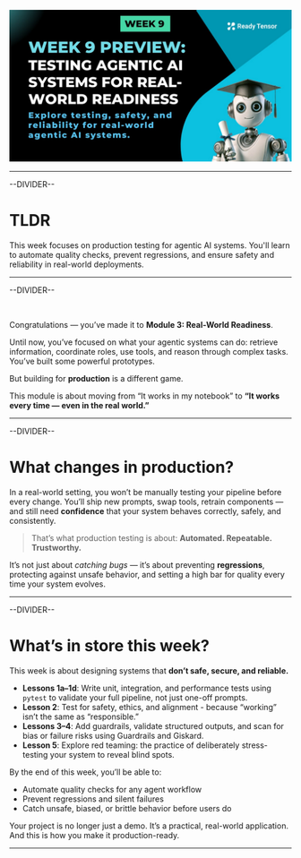 ![AAIDC-wk9-l0-wk9-preview.jpeg](AAIDC-wk9-l0-wk9-preview.jpeg)

---

--DIVIDER--

# TLDR

This week focuses on production testing for agentic AI systems. You'll learn to automate quality checks, prevent regressions, and ensure safety and reliability in real-world deployments.

---

--DIVIDER--

<br>

Congratulations — you’ve made it to **Module 3: Real-World Readiness**.

Until now, you’ve focused on what your agentic systems can do: retrieve information, coordinate roles, use tools, and reason through complex tasks. You’ve built some powerful prototypes.

But building for **production** is a different game.

This module is about moving from “It works in my notebook” to **“It works every time — even in the real world.”**

---

--DIVIDER--

# What changes in production?

In a real-world setting, you won’t be manually testing your pipeline before every change. You’ll ship new prompts, swap tools, retrain components — and still need **confidence** that your system behaves correctly, safely, and consistently.

> That’s what production testing is about:
> **Automated. Repeatable. Trustworthy.**

It’s not just about _catching bugs_ — it’s about preventing **regressions**, protecting against unsafe behavior, and setting a high bar for quality every time your system evolves.

---

--DIVIDER--

# What’s in store this week?

This week is about designing systems that **don’t safe, secure, and reliable.**

- **Lessons 1a–1d**: Write unit, integration, and performance tests using `pytest` to validate your full pipeline, not just one-off prompts.
- **Lesson 2**: Test for safety, ethics, and alignment - because “working” isn’t the same as “responsible.”
- **Lessons 3–4**: Add guardrails, validate structured outputs, and scan for bias or failure risks using Guardrails and Giskard.
- **Lesson 5**: Explore red teaming: the practice of deliberately stress-testing your system to reveal blind spots.

By the end of this week, you’ll be able to:

- Automate quality checks for any agent workflow
- Prevent regressions and silent failures
- Catch unsafe, biased, or brittle behavior before users do

Your project is no longer just a demo.
It’s a practical, real-world application. And this is how you make it production-ready.

---

